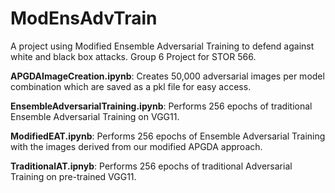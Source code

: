 # ModEnsAdvTrain
A project using Modified Ensemble Adversarial Training to defend against white and black box attacks. Group 6 Project for STOR 566.


**APGDAImageCreation.ipynb**: Creates 50,000 adversarial images per model combination which are saved as a pkl file for easy access.

**EnsembleAdversarialTraining.ipynb**: Performs 256 epochs of traditional Ensemble Adversarial Training on VGG11. 

**ModifiedEAT.ipynb**: Performs 256 epochs of Ensemble Adversarial Training with the images derived from our modified APGDA approach. 

**TraditionalAT.ipnyb**: Performs 256 epochs of traditional Adversarial Training on pre-trained VGG11.

